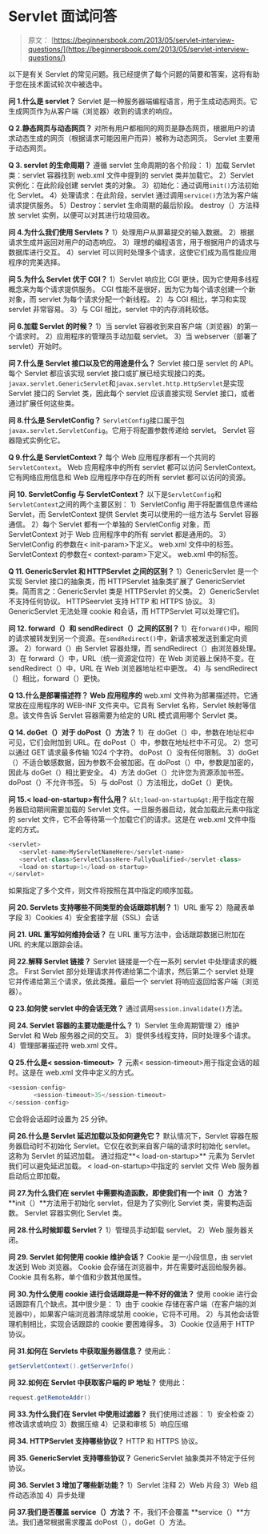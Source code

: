 # Servlet 面试问答

> 原文： [https://beginnersbook.com/2013/05/servlet-interview-questions/](https://beginnersbook.com/2013/05/servlet-interview-questions/)

以下是有关 Servlet 的常见问题。我已经提供了每个问题的简要和答案，这将有助于您在技术面试轮次中被选中。

**问 1.什么是 servlet？**
Servlet 是一种服务器端编程语言，用于生成动态网页。它生成网页作为从客户端（浏览器）收到的请求的响应。

**Q 2.静态网页与动态网页？**
对所有用户都相同的网页是静态网页，根据用户的请求动态生成的网页（根据请求可能因用户而异）被称为动态网页。 Servlet 主要用于动态网页。

**Q 3\. servlet 的生命周期？**
遵循 servlet 生命周期的各个阶段：
1）加载 Servlet 类：servlet 容器找到 web.xml 文件中提到的 servlet 类并加载它。
2）Servlet 实例化：在此阶段创建 servlet 类的对象。
3）初始化：通过调用`init()`方法初始化 Servlet。
4）处理请求：在此阶段，servlet 通过调用`service()`方法为客户端请求提供服务。
5）Destroy：servlet 生命周期的最后阶段。 destroy（）方法释放 servlet 实例，以便可以对其进行垃圾回收。

**问 4.为什么我们使用 Servlets？**
1）处理用户从屏幕提交的输入数据。
2）根据请求生成并返回对用户的动态响应。
3）理想的编程语言，用于根据用户的请求与数据库进行交互。
4）servlet 可以同时处理多个请求，这使它们成为高性能应用程序的完美选择。

**问 5.为什么 Servlet 优于 CGI？**
1）Servlet 响应比 CGI 更快，因为它使用多线程概念来为每个请求提供服务。 CGI 性能不是很好，因为它为每个请求创建一个新对象，而 servlet 为每个请求分配一个新线程。
2）与 CGI 相比，学习和实现 servlet 非常容易。
3）与 CGI 相比，servlet 中的内存消耗较低。

**问 6.加载 Servlet 的时候？**
1）当 servlet 容器收到来自客户端（浏览器）的第一个请求时。
2）应用程序的管理员手动加载 servlet。
3）当 webserver（部署了 servlet）开始时。

**问 7.什么是 Servlet 接口以及它的用途是什么？**
Servlet 接口是 servlet 的 API。每个 Servlet 都应该实现 servlet 接口或扩展已经实现接口的类。 `javax.servlet.GenericServlet`和`javax.servlet.http.HttpServlet`是实现 Servlet 接口的 Servlet 类，因此每个 servlet 应该直接实现 Servlet 接口，或者通过扩展任何这些类。

**问 8.什么是 ServletConfig？**
`ServletConfig`接口属于包`javax.servlet.ServletConfig`。它用于将配置参数传递给 servlet。 Servlet 容器隐式实例化它。

**Q 9.什么是 ServletContext？**
每个 Web 应用程序都有一个共同的`ServletContext`。 Web 应用程序中的所有 servlet 都可以访问 ServletContext。它有网络应用信息和 Web 应用程序中存在的所有 servlet 都可以访问的资源。

**问 10\. ServletConfig 与 ServletContext？**
以下是`ServletConfig`和`ServletContext`之间的两个主要区别：
1）ServletConfig 用于将配置信息传递给 Servlet，而 ServletContext 提供 Servlet 类可以使用的一组方法与 Servlet 容器通信。
2）每个 Servlet 都有一个单独的 ServletConfig 对象，而 ServletContext 对于 Web 应用程序中的所有 servlet 都是通用的。
3）ServletConfig 的参数在&lt; init-param&gt;下定义。 web.xml 文件中的标签。 ServletContext 的参数在&lt; context-param&gt;下定义。 web.xml 中的标签。

**Q 11\. GenericServlet 和 HTTPServlet 之间的区别？**
1）GenericServlet 是一个实现 Servlet 接口的抽象类，而 HTTPServlet 抽象类扩展了 GenericServlet 类。简而言之：GenericServlet 类是 HTTPServlet 的父类。
2）GenericServlet 不支持任何协议。 HTTPSeervlet 支持 HTTP 和 HTTPS 协议。
3）GenericServlet 无法处理 cookie 和会话，而 HTTPServlet 可以处理它们。

**问 12\. forward（）和 sendRedirect（）之间的区别？**
1）在`forward()`中，相同的请求被转发到另一个资源。在`sendRedirect()`中，新请求被发送到重定向资源。
2）forward（）由 Servlet 容器处理，而 sendRedirect（）由浏览器处理。
3）在 forward（）中，URL（统一资源定位符）在 Web 浏览器上保持不变。在 sendRedirect（）中，URL 在 Web 浏览器地址栏中更改。
4）与 sendRedirect（）相比，forward（）更快。

**Q 13.什么是部署描述符？ Web 应用程序的**
web.xml 文件称为部署描述符。它通常放在应用程序的 WEB-INF 文件夹中。它具有 Servlet 名称，Servlet 映射等信息。该文件告诉 Servlet 容器需要为给定的 URL 模式调用哪个 Servlet 类。

**Q 14\. doGet（）对于 doPost（）方法？**
1）在 doGet（）中，参数在地址栏中可见，它们会附加到 URL。在 doPost（）中，参数在地址栏中不可见。
2）您可以通过 GET 请求最多传输 1024 个字符。 doPost（）没有任何限制。
3）doGet（）不适合敏感数据，因为参数不会被加密。在 doPost（）中，参数是加密的，因此与 doGet（）相比更安全。
4）方法 doGet（）允许您为资源添加书签。 doPost（）不允许书签。
5）与 doPost（）方法相比，doGet（）更快。

**问 15.&lt; load-on-startup&gt;有什么用？**
`&lt;load-on-startup&gt;`用于指定在服务器启动期间需要加载的 Servlet 文件。一旦服务器启动，就会加载此元素中指定的 servlet 文件，它不会等待第一个加载它们的请求。这是在 web.xml 文件中指定的方式。

```java
<servlet>
   <servlet-name>MyServletNameHere</servlet-name>
   <servlet-class>ServletClassHere-FullyQualified</servlet-class>
   <load-on-startup>1</load-on-startup>
</servlet>
```

如果指定了多个文件，则文件将按照在其中指定的顺序加载。

**问 20\. Servlets 支持哪些不同类型的会话跟踪机制？**
1）URL 重写
2）隐藏表单字段
3）Cookies
4）安全套接字层（SSL）会话

**问 21\. URL 重写如何维持会话？**
在 URL 重写方法中，会话跟踪数据已附加在 URL 的末尾以跟踪会话。

**问 22.解释 Servlet 链接？**
Servlet 链接是一个在一系列 servlet 中处理请求的概念。 First Servlet 部分处理请求并传递给第二个请求，然后第二个 servlet 处理它并传递给第三个请求，依此类推。最后一个 servlet 将响应返回给客户端（浏览器）。

**Q 23.如何使 servlet 中的会话无效？**
通过调用`session.invalidate()`方法。

**问 24\. Servlet 容器的主要功能是什么？**
1）Servlet 生命周期管理
2）维护 Servlet 和 Web 服务器之间的交互。
3）提供多线程支持，同时处理多个请求。
4）管理部署描述符 web.xml 文件。

**Q 25.什么是&lt; session-timeout&gt; ？**
元素&lt; session-timeout&gt;用于指定会话的超时。这是在 web.xml 文件中定义的方式。

```java
<session-config>
       <session-timeout>35</session-timeout>
</session-config>
```

它会将会话超时设置为 25 分钟。

**问 26.什么是 Servlet 延迟加载以及如何避免它？**
默认情况下，Servlet 容器在服务器启动时不初始化 Servlet。它仅在收到来自客户端的请求时初始化 servlet。这称为 Servlet 的延迟加载。
通过指定**&lt; load-on-startup&gt;** 元素为 Servlet 我们可以避免延迟加载。 &lt; load-on-startup&gt;中指定的 servlet 文件 Web 服务器启动后立即加载。

**问 27.为什么我们在 servlet 中需要构造函数，即使我们有一个 init（）方法？**
**init（）**方法用于初始化 servlet，但是为了实例化 Servlet 类，需要构造函数。 Servlet 容器实例化 Servlet 类。

**问 28.什么时候卸载 Servlet？**
1）管理员手动卸载 servlet。
2）Web 服务器关闭。

**问 29\. Servlet 如何使用 cookie 维护会话？**
Cookie 是一小段信息，由 servlet 发送到 Web 浏览器。 Cookie 会存储在浏览器中，并在需要时返回给服务器。 Cookie 具有名称，单个值和少数其他属性。

**问 30.为什么使用 cookie 进行会话跟踪是一种不好的做法？**
使用 cookie 进行会话跟踪有几个缺点。其中很少是：
1）由于 cookie 存储在客户端（在客户端的浏览器中），如果客户端浏览器清除或禁用 cookie，它将不可用。
2）与其他会话管理机制相比，实现会话跟踪的 cookie 要困难得多。
3）Cookie 仅适用于 HTTP 协议。

**问 31.如何在 Servlets 中获取服务器信息？**
使用此：

```java
getServletContext().getServerInfo()
```

**问 32.如何在 Servlet 中获取客户端的 IP 地址？**
使用此：

```java
request.getRemoteAddr()
```

**问 33.为什么我们在 Servlet 中使用过滤器？**
我们使用过滤器：
1）安全检查
2）修改请求或响应
3）数据压缩
4）记录和审核
5）响应压缩

**问 34\. HTTPServlet 支持哪些协议？**
HTTP 和 HTTPS 协议。

**问 35\. GenericServlet 支持哪些协议？**
GenericServlet 抽象类并不特定于任何协议。

**问 36\. Servlet 3 增加了哪些新功能？**
1）Servlet 注释
2）Web 片段
3）Web 组件动态添加
4）异步处理

**问 37.我们是否覆盖 service（）方法？**
不，我们不会覆盖 **service（）**方法。我们通常根据需求覆盖 doPost（），doGet（）方法。